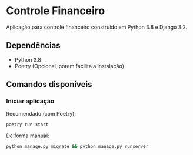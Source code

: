 # Controle Financeiro
Aplicação para controle financeiro construido em Python 3.8 e Django 3.2.

## Dependências

- Python 3.8
- Poetry (Opcional, porem facilita a instalação)

## Comandos disponiveis

### Iniciar aplicação

Recomendado (com Poetry):
```bash
poetry run start
```

De forma manual:
```bash
python manage.py migrate && python manage.py runserver
```
